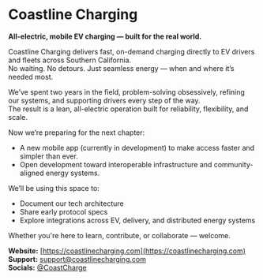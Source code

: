 # Coastline Charging

**All-electric, mobile EV charging — built for the real world.**

Coastline Charging delivers fast, on-demand charging directly to EV drivers and fleets across Southern California.  
No waiting. No detours. Just seamless energy — when and where it’s needed most.

We’ve spent two years in the field, problem-solving obsessively, refining our systems, and supporting drivers every step of the way.  
The result is a lean, all-electric operation built for reliability, flexibility, and scale.

Now we’re preparing for the next chapter:
- A new mobile app (currently in development) to make access faster and simpler than ever.
- Open development toward interoperable infrastructure and community-aligned energy systems.

We’ll be using this space to:
- Document our tech architecture  
- Share early protocol specs  
- Explore integrations across EV, delivery, and distributed energy systems

Whether you're here to learn, contribute, or collaborate — welcome.

**Website:** [https://coastlinecharging.com](https://coastlinecharging.com)  
**Support:** [support@coastlinecharging.com](mailto:support@coastlinecharging.com)  
**Socials:** [@CoastCharge](https://x.com/CoastCharge)
